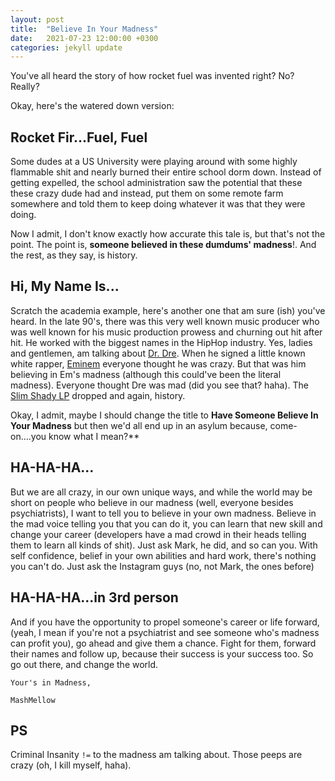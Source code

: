 ```yaml
---
layout: post
title:  "Believe In Your Madness"
date:   2021-07-23 12:00:00 +0300
categories: jekyll update
---
```


You've all heard the story of how rocket fuel was invented right? No? Really?

Okay, here's the watered down version:

## Rocket Fir...Fuel, Fuel
Some dudes at a US University were playing around with some highly flammable shit and nearly burned their entire school dorm down. Instead of getting expelled, the school administration saw the potential that these these crazy dude had and instead, put them on some remote farm somewhere and told them to keep doing whatever it was that they were doing.

Now I admit, I don't know exactly how accurate this tale is, but that's not the point. The point is, **someone believed in these dumdums' madness**!. And the rest, as they say, is history.

## Hi, My Name Is...
Scratch the academia example, here's another one that am sure (ish) you've heard. In the late 90's, there was this very well known music producer who was well known for his music production prowess and churning out hit after hit. He worked with the biggest names in the HipHop industry. Yes, ladies and gentlemen, am talking about [Dr. Dre](https://www.drdre.com/). When he signed a little known white rapper, [Eminem](https://www.eminem.com/) everyone thought he was crazy. But that was him believing in Em's madness (although this could've been the literal madness). Everyone thought Dre was mad (did you see that? haha). The [Slim Shady LP](https://en.wikipedia.org/wiki/The_Slim_Shady_LP) dropped and again, history.

Okay, I admit, maybe I should change the title to **Have Someone Believe In Your Madness** but then we'd all end up in an asylum because, come-on....you know what I mean?**

## HA-HA-HA...
But we are all crazy, in our own unique ways, and while the world may be short on people who believe in our madness (well, everyone besides psychiatrists), I want to tell you to believe in your own madness. Believe in the mad voice telling you that you can do it, you can learn that new skill and change your career (developers have a mad crowd in their heads telling them to learn all kinds of shit). Just ask Mark, he did, and so can you. With self confidence, belief in your own abilities and hard work, there's nothing you can't do. Just ask the Instagram guys (no, not Mark, the ones before)

## HA-HA-HA...in 3rd person

And if you have the opportunity to propel someone's career or life forward, (yeah, I mean if you're not a psychiatrist and see someone who's madness can profit you), go ahead and give them a chance. Fight for them, forward their names and follow up, because their success is your success too.
So go out there, and change the world.

```
Your's in Madness,

MashMellow
```

## PS
Criminal Insanity ```!=``` to the madness am talking about. Those peeps are crazy (oh, I kill myself, haha).